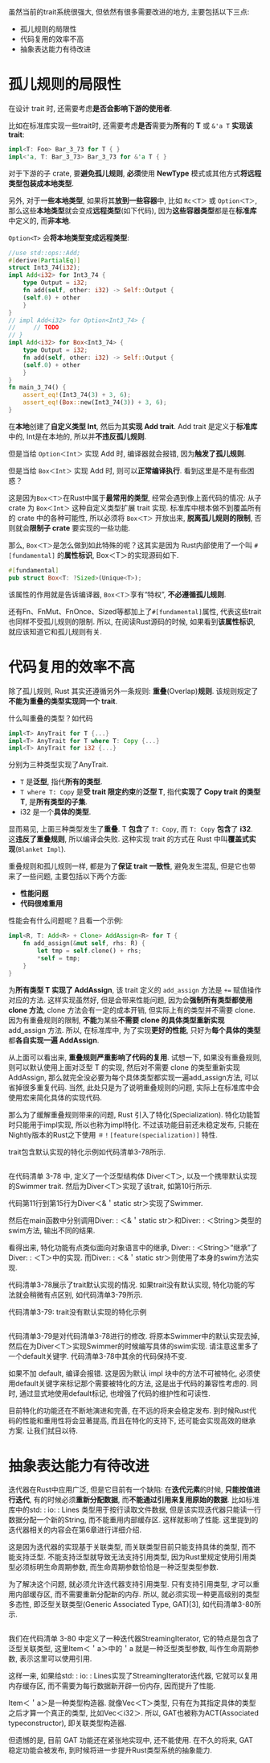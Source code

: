 
虽然当前的trait系统很强大, 但依然有很多需要改进的地方, 主要包括以下三点:

* 孤儿规则的局限性
* 代码复用的效率不高
* 抽象表达能力有待改进

# 孤儿规则的局限性

在设计 trait 时, 还需要考虑**是否会影响下游的使用者**. 

比如在标准库实现一些trait时, 还需要考虑**是否**需要为**所有**的 **T** 或 `&'a T` **实现该 trait**:

```rust
impl<T: Foo> Bar_3_73 for T { }
impl<'a, T: Bar_3_73> Bar_3_73 for &'a T { }
```

对于下游的子 crate, 要**避免孤儿规则**, **必须**使用 **NewType** 模式或其他方式**将远程类型包装成本地类型**.

另外, 对于**一些本地类型**, 如果将其**放到一些容器**中, 比如 `Rc＜T＞` 或 `Option＜T＞`, 那么这些**本地类型**就会变成**远程类型**(如下代码), 因为**这些容器类型**都是在**标准库**中定义的, 而**非本地**. 

`Option<T>` 会**将本地类型变成远程类型**:

```rust
//use std::ops::Add;
#[derive(PartialEq)]
struct Int3_74(i32);
impl Add<i32> for Int3_74 {
    type Output = i32;
    fn add(self, other: i32) -> Self::Output {
	(self.0) + other
    }
}
// impl Add<i32> for Option<Int3_74> {
//     // TODO
// }
impl Add<i32> for Box<Int3_74> {
    type Output = i32;
    fn add(self, other: i32) -> Self::Output {
	(self.0) + other
    }
}
fn main_3_74() {
	assert_eq!(Int3_74(3) + 3, 6);
	assert_eq!(Box::new(Int3_74(3)) + 3, 6);
}
```

在**本地**创建了**自定义类型 Int**, 然后为其**实现 Add trait**. Add trait 是定义于**标准库**中的, Int是在本地的, 所以并**不违反孤儿规则**. 

但是当给 `Option＜Int＞` 实现 Add 时, 编译器就会报错, 因为**触发了孤儿规则**. 

但是当给 `Box＜Int＞` 实现 Add 时, 则可以**正常编译执行**. 看到这里是不是有些困惑？

这是因为`Box＜T＞`在Rust中属于**最常用的类型**, 经常会遇到像上面代码的情况: 从子 crate 为 `Box＜Int＞` 这种自定义类型扩展 trait 实现. 标准库中根本做不到覆盖所有的 crate 中的各种可能性, 所以必须将 `Box＜T＞` 开放出来, **脱离孤儿规则的限制**, 否则就会**限制子 crate** 要实现的一些功能. 

那么, `Box＜T＞`是怎么做到如此特殊的呢？这其实是因为 Rust内部使用了一个叫 `#[fundamental]` 的**属性标识**, Box＜T＞的实现源码如下. 

```rust
#[fundamental]
pub struct Box<T: ?Sized>(Unique<T>);
```

该属性的作用就是告诉编译器, `Box＜T＞`享有“特权”, **不必遵循孤儿规则**. 

还有Fn、FnMut、FnOnce、Sized等都加上了`#[fundamental]`属性, 代表这些trait也同样不受孤儿规则的限制. 所以, 在阅读Rust源码的时候, 如果看到**该属性标识**, 就应该知道它和孤儿规则有关. 

# 代码复用的效率不高

除了孤儿规则, Rust 其实还遵循另外一条规则: **重叠**(Overlap)**规则**. 该规则规定了**不能为重叠的类型实现同一个 trait**. 

什么叫重叠的类型？如代码

```rust
impl<T> AnyTrait for T {...}
impl<T> AnyTrait for T where T: Copy {...}
impl<T> AnyTrait for i32 {...}
```

分别为三种类型实现了AnyTrait. 

* `T` 是**泛型**, 指代**所有的类型**. 
* `T where T: Copy` 是**受 trait 限定约束**的**泛型 T**, 指代**实现了 Copy trait 的类型 T**, 是**所有类型的子集**. 
* i32 是一个**具体的类型**. 

显而易见, 上面三种类型发生了**重叠**. T **包含**了 `T: Copy`, 而 `T: Copy` **包含**了 **i32**. 这**违反了重叠规则**, 所以编译会失败. 这种实现 trait 的方式在 Rust 中叫**覆盖式实现**(`Blanket Impl`). 

重叠规则和孤儿规则一样, 都是为了**保证 trait 一致性**, 避免发生混乱, 但是它也带来了一些问题, 主要包括以下两个方面:

* **性能问题**
* **代码很难重用**

性能会有什么问题呢？且看一个示例:

```rust
impl<R, T: Add<R> + Clone> AddAssign<R> for T {
	fn add_assign(&mut self, rhs: R) {
	    let tmp = self.clone() + rhs;
	    *self = tmp;
	}
}
```

为**所有类型 T 实现了 AddAssign**, 该 trait 定义的 `add_assign` 方法是 `+=` 赋值操作对应的方法. 这样实现虽然好, 但是会带来性能问题, 因为会**强制所有类型都使用 clone 方法**, clone 方法会有一定的成本开销, 但实际上有的类型并不需要 clone. 因为有重叠规则的限制, **不能**为某些**不需要 clone 的具体类型重新实现** add_assign 方法. 所以, 在标准库中, 为了实现**更好的性能**, 只好为**每个具体的类型**都**各自实现一遍 AddAssign**. 

从上面可以看出来, **重叠规则严重影响了代码的复用**. 试想一下, 如果没有重叠规则, 则可以默认使用上面对泛型 T 的实现, 然后对不需要 clone 的类型重新实现AddAssign, 那么就完全没必要为每个具体类型都实现一遍add_assign方法, 可以省掉很多重复代码. 当然, 此处只是为了说明重叠规则的问题, 实际上在标准库中会使用宏来简化具体的实现代码. 

那么为了缓解重叠规则带来的问题, Rust 引入了特化(Specialization). 特化功能暂时只能用于impl实现, 所以也称为impl特化. 不过该功能目前还未稳定发布, 只能在Nightly版本的Rust之下使用 `＃！[feature(specialization)]` 特性. 

trait包含默认实现的特化示例如代码清单3-78所示. 

```rust

```

在代码清单 3-78 中, 定义了一个泛型结构体 Diver＜T＞, 以及一个携带默认实现的Swimmer trait. 然后为Diver＜T＞实现了该trait, 如第10行所示. 

代码第11行到第15行为Diver＜&＇static str＞实现了Swimmer. 

然后在main函数中分别调用Diver: : ＜&＇static str＞和Diver: : ＜String＞类型的swim方法, 输出不同的结果. 

看得出来, 特化功能有点类似面向对象语言中的继承, Diver: : ＜String＞“继承”了Diver: : ＜T＞中的实现. 而Diver: : ＜&＇static str＞则使用了本身的swim方法实现. 

代码清单3-78展示了trait默认实现的情况. 如果trait没有默认实现, 特化功能的写法就会稍微有点区别, 如代码清单3-79所示. 

代码清单3-79: trait没有默认实现的特化示例

```rust

```

代码清单3-79是对代码清单3-78进行的修改. 将原本Swimmer中的默认实现去掉, 然后在为Diver＜T＞实现Swimmer的时候编写具体的swim实现. 请注意这里多了一个default关键字. 代码清单3-78中其余的代码保持不变. 

如果不加 default, 编译会报错. 这是因为默认 impl 块中的方法不可被特化, 必须使用default关键字来标记那个需要被特化的方法, 这是出于代码的兼容性考虑的. 同时, 通过显式地使用default标记, 也增强了代码的维护性和可读性. 

目前特化的功能还在不断地演进和完善, 在不远的将来会稳定发布. 到时候Rust代码的性能和重用性将会显著提高, 而且在特化的支持下, 还可能会实现高效的继承方案. 让我们拭目以待. 

# 抽象表达能力有待改进

迭代器在Rust中应用广泛, 但是它目前有一个缺陷: 在**迭代元素**的时候, **只能按值进行迭代**, 有的时候必须**重新分配数据**, 而**不能通过引用来复用原始的数据**. 比如标准库中的std: : io: : Lines 类型用于按行读取文件数据, 但是该实现迭代器只能读一行数据分配一个新的String, 而不能重用内部缓存区. 这样就影响了性能. 这里提到的迭代器相关的内容会在第6章进行详细介绍. 

这是因为迭代器的实现基于关联类型, 而关联类型目前只能支持具体的类型, 而不能支持泛型. 不能支持泛型就导致无法支持引用类型, 因为Rust里规定使用引用类型必须标明生命周期参数, 而生命周期参数恰恰是一种泛型类型参数. 

为了解决这个问题, 就必须允许迭代器支持引用类型. 只有支持引用类型, 才可以重用内部缓存区, 而不需要重新分配新的内存. 所以, 就必须实现一种更高级别的类型多态性, 即泛型关联类型(Generic Associated Type, GAT)[3], 如代码清单3-80所示. 

```

```


我们在代码清单 3-80 中定义了一种迭代器StreamingIterator, 它的特点是包含了泛型关联类型, 这里Item＜＇a＞中的＇a 就是一种泛型类型参数, 叫作生命周期参数, 表示这里可以使用引用. 

这样一来, 如果给std: : io: : Lines实现了StreamingIterator迭代器, 它就可以复用内存缓存区, 而不需要为每行数据新开辟一份内存, 因而提升了性能. 

Item＜＇a＞是一种类型构造器. 就像Vec＜T＞类型, 只有在为其指定具体的类型之后才算一个真正的类型, 比如Vec＜i32＞. 所以, GAT也被称为ACT(Associated typeconstructor), 即关联类型构造器. 

但遗憾的是, 目前 GAT 功能还在紧张地实现中, 还不能使用. 在不久的将来, GAT 稳定功能会被发布, 到时候将进一步提升Rust类型系统的抽象能力. 